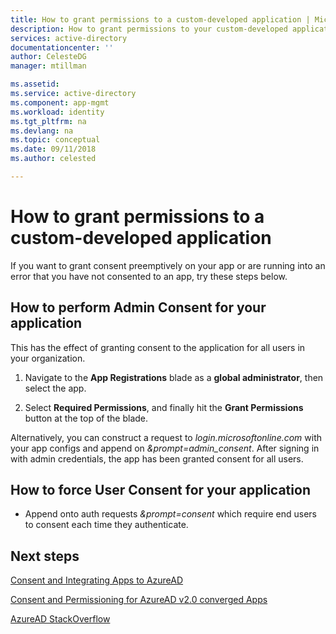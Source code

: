 ```yaml
---
title: How to grant permissions to a custom-developed application | Microsoft Docs
description: How to grant permissions to your custom-developed application using the Azure AD portal or a URL parameter
services: active-directory
documentationcenter: ''
author: CelesteDG
manager: mtillman

ms.assetid: 
ms.service: active-directory
ms.component: app-mgmt
ms.workload: identity
ms.tgt_pltfrm: na
ms.devlang: na
ms.topic: conceptual
ms.date: 09/11/2018
ms.author: celested

---
```


# How to grant permissions to a custom-developed application

If you want to grant consent preemptively on your app or are running into an error that you have not consented to an app, try these steps below.

## How to perform Admin Consent for your application

This has the effect of granting consent to the application for all users in your organization.

1. Navigate to the **App Registrations** blade as a **global administrator**, then select the app.

2. Select **Required Permissions**, and finally hit the **Grant Permissions** button at the top of the blade.

Alternatively, you can construct a request to *login.microsoftonline.com* with your app configs and append on *&prompt=admin\_consent*. After signing in with admin credentials, the app has been granted consent for all users.

## How to force User Consent for your application

* Append onto auth requests *&prompt=consent* which require end users to consent each time they authenticate.

## Next steps

[Consent and Integrating Apps to AzureAD](https://docs.microsoft.com/azure/active-directory/develop/active-directory-integrating-applications)

[Consent and Permissioning for AzureAD v2.0 converged Apps](https://docs.microsoft.com/azure/active-directory/develop/active-directory-v2-scopes)<br>

[AzureAD StackOverflow](http://stackoverflow.com/questions/tagged/azure-active-directory)
